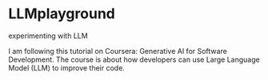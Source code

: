 # LLMplayground
experimenting with LLM 

I am following this tutorial on Coursera: Generative AI for Software Development. The course is about how developers can use Large Language Model (LLM) to improve their code. 


